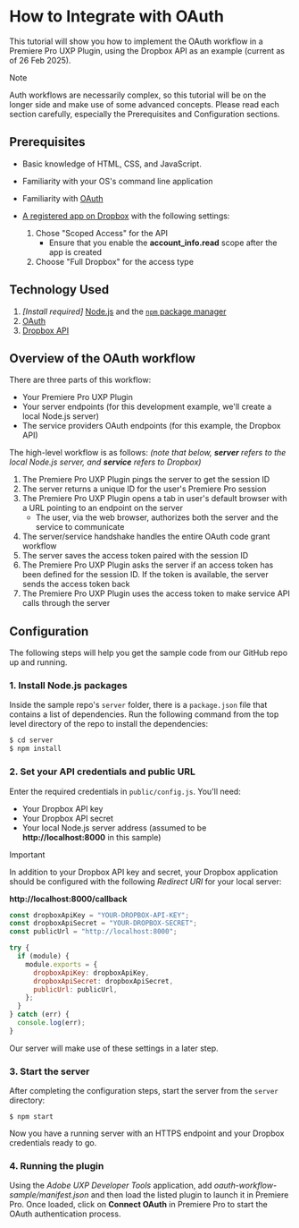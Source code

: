 # How to Integrate with OAuth

This tutorial will show you how to implement the OAuth workflow in a Premiere Pro UXP Plugin, using the Dropbox API as an example (current as of 26 Feb 2025).

> [!NOTE]
> Auth workflows are necessarily complex, so this tutorial will be on the longer side and make use of some advanced concepts. Please read each section carefully, especially the Prerequisites and Configuration sections.

## Prerequisites

- Basic knowledge of HTML, CSS, and JavaScript.
- Familiarity with your OS's command line application
- Familiarity with [OAuth](https://oauth.net/2/)
- [A registered app on Dropbox](https://www.dropbox.com/developers/apps/create) with the following settings:

  1.  Chose "Scoped Access" for the API
      -  Ensure that you enable the **account_info.read** scope after the app is created
  1.  Choose "Full Dropbox" for the access type

## Technology Used

1. *[Install required]* [Node.js](https://nodejs.org/en/) and the [`npm` package manager](https://www.npmjs.com)
1. [OAuth](https://oauth.net/2/)
1. [Dropbox API](https://www.dropbox.com/developers/documentation/http/overview)

## Overview of the OAuth workflow

There are three parts of this workflow:

- Your Premiere Pro UXP Plugin
- Your server endpoints (for this development example, we'll create a local Node.js server)
- The service providers OAuth endpoints (for this example, the Dropbox API)

The high-level workflow is as follows:
*(note that below, **server** refers to the local Node.js server, and **service** refers to Dropbox)*

1. The Premiere Pro UXP Plugin pings the server to get the session ID
1. The server returns a unique ID for the user's Premiere Pro session
1. The Premiere Pro UXP Plugin opens a tab in user's default browser with a URL pointing to an endpoint on the server
    - The user, via the web browser, authorizes both the server and the service to communicate
1. The server/service handshake handles the entire OAuth code grant workflow
1. The server saves the access token paired with the session ID
1. The Premiere Pro UXP Plugin asks the server if an access token has been defined for the session ID. If the token is available, the server sends the access token back
1. The Premiere Pro UXP Plugin uses the access token to make service API calls through the server

## Configuration

The following steps will help you get the sample code from our GitHub repo up and running.

### 1. Install Node.js packages

Inside the sample repo's `server` folder, there is a `package.json` file that contains a list of dependencies. Run the following command from the top level directory of the repo to install the dependencies:

```bash
$ cd server
$ npm install
```

### 2. Set your API credentials and public URL

Enter the required credentials in `public/config.js`. You'll need:

- Your Dropbox API key
- Your Dropbox API secret
- Your local Node.js server address (assumed to be **http://localhost:8000** in this sample)

> [!IMPORTANT]
> In addition to your Dropbox API key and secret, your Dropbox application should be configured with the following *Redirect URI* for your local server:
>
> **http://localhost:8000/callback**


```js
const dropboxApiKey = "YOUR-DROPBOX-API-KEY";
const dropboxApiSecret = "YOUR-DROPBOX-SECRET";
const publicUrl = "http://localhost:8000";

try {
  if (module) {
    module.exports = {
      dropboxApiKey: dropboxApiKey,
      dropboxApiSecret: dropboxApiSecret,
      publicUrl: publicUrl,
    };
  }
} catch (err) {
  console.log(err);
}
```

Our server will make use of these settings in a later step.

### 3. Start the server

After completing the configuration steps, start the server from the `server` directory:

```
$ npm start
```

Now you have a running server with an HTTPS endpoint and your Dropbox credentials ready to go.

### 4. Running the plugin

Using the *Adobe UXP Developer Tools* application, add *oauth-workflow-sample/manifest.json* and then load the listed plugin to launch it in Premiere Pro. Once loaded, click on **Connect OAuth** in Premiere Pro to start the OAuth authentication process.
